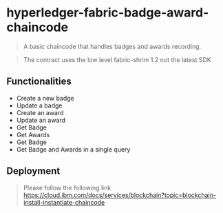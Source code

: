 # hyperledger-fabric-badge-award-chaincode
> A basic chaincode that handles badges and awards recording.

> The contract uses the low level fabric-shrim 1.2 not the latest SDK

## Functionalities
- Create a new badge
- Update a badge
- Create an award
- Update an award
- Get Badge
- Get Awards
- Get Badge
- Get Badge and Awards in a single query

## Deployment
> Please follow the following link https://cloud.ibm.com/docs/services/blockchain?topic=blockchain-install-instantiate-chaincode
